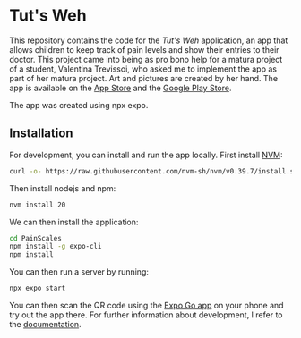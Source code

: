 # Tut's Weh

This repository contains the code for the *Tut's Weh* application, an app that allows children to keep track of pain levels and show their entries to their doctor. This project came into being as pro bono help for a matura project of a student, Valentina Trevissoi, who asked me to implement the app as part of her matura project. Art and pictures are created by her hand. The app is available on the [App Store](https://apps.apple.com/ch/app/tuts-weh/id6476036636?l=en-GB) and the [Google Play Store](https://play.google.com/store/apps/details?id=com.jasperdekoninck.PainScales).

The app was created using npx expo.

## Installation
For development, you can install and run the app locally.
First install [NVM](https://github.com/nvm-sh/nvm):
```bash
curl -o- https://raw.githubusercontent.com/nvm-sh/nvm/v0.39.7/install.sh | bash
```
Then install nodejs and npm:
```bash
nvm install 20
```
We can then install the application:
```bash
cd PainScales
npm install -g expo-cli
npm install
```

You can then run a server by running:
```bash
npx expo start
```
You can then scan the QR code using the [Expo Go app](https://expo.dev/client) on your phone and try out the app there. For further information about development, I refer to the [documentation](https://docs.expo.dev/).
